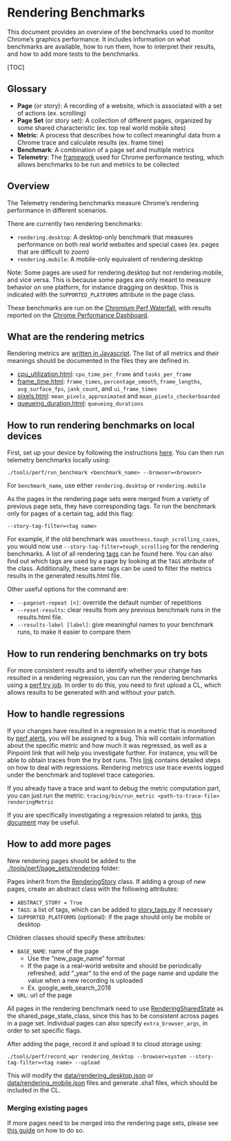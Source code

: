 # Rendering Benchmarks

This document provides an overview of the benchmarks used to monitor Chrome’s graphics performance. It includes information on what benchmarks are available, how to run them, how to interpret their results, and how to add more tests to the benchmarks.

[TOC]

## Glossary

-   **Page** (or story): A recording of a website, which is associated with a set of actions (ex. scrolling)
-   **Page Set** (or story set): A collection of different pages, organized by some shared characteristic (ex. top real world mobile sites)
-   **Metric**: A process that describes how to collect meaningful data from a Chrome trace and calculate results (ex. frame time)
-   **Benchmark**: A combination of a page set and multiple metrics
-   **Telemetry**: The [framework](https://github.com/catapult-project/catapult/blob/master/telemetry/README.md) used for Chrome performance testing, which allows benchmarks to be run and metrics to be collected

## Overview

The Telemetry rendering benchmarks measure Chrome’s rendering performance in different scenarios.

There are currently two rendering benchmarks:

-   `rendering.desktop`: A desktop-only benchmark that measures performance on both real world websites and special cases (ex. pages that are difficult to zoom)
-   `rendering.mobile`: A mobile-only equivalent of rendering.desktop

Note: Some pages are used for rendering.desktop but not rendering.mobile, and vice versa. This is because some pages are only meant to measure behavior on one platform, for instance dragging on desktop. This is indicated with the `SUPPORTED_PLATFORMS` attribute in the page class.

These benchmarks are run on the [Chromium Perf Waterfall](https://ci.chromium.org/p/chromium/g/chromium.perf/console), with results reported on the [Chrome Performance Dashboard](https://chromeperf.appspot.com/report).

## What are the  rendering metrics

Rendering metrics are [written in Javascript](https://cs.chromium.org/chromium/src/third_party/catapult/tracing/tracing/metrics/rendering). The list of all metrics and their meanings should be documented in the files they are defined in.

-   [cpu\_utilization.html](https://cs.chromium.org/chromium/src/third_party/catapult/tracing/tracing/metrics/rendering/cpu_utilization.html): `cpu_time_per_frame` and `tasks_per_frame`
-   [frame\_time.html](https://cs.chromium.org/chromium/src/third_party/catapult/tracing/tracing/metrics/rendering/frame_time.html): `frame_times`, `percentage_smooth`, `frame_lengths`, `avg_surface_fps`, `jank_count`, and `ui_frame_times`
-   [pixels.html](https://cs.chromium.org/chromium/src/third_party/catapult/tracing/tracing/metrics/rendering/pixels.html): `mean_pixels_approximated` and `mean_pixels_checkerboarded`
-   [queueing\_duration.html](https://cs.chromium.org/chromium/src/third_party/catapult/tracing/tracing/metrics/rendering/queueing_duration.html): `queueing_durations`

## How to run rendering benchmarks on local devices

First, set up your device by following the instructions [here](https://chromium.googlesource.com/chromium/src/+/master/docs/speed/benchmark/telemetry_device_setup.md). You can then run telemetry benchmarks locally using:

`./tools/perf/run_benchmark <benchmark_name> --browser=<browser>`

For `benchmark_name`, use either `rendering.desktop` or `rendering.mobile`

As the pages in the rendering page sets were merged from a variety of previous page sets, they have corresponding tags. To run the benchmark only for pages of a certain tag, add this flag:

`--story-tag-filter=<tag name>`

For example, if the old benchmark was `smoothness.tough_scrolling_cases`, you would now use `--story-tag-filter=tough_scrolling` for the rendering benchmarks. A list of all rendering [tags](https://cs.chromium.org/chromium/src/tools/perf/page_sets/rendering/story_tags.py?dr&g=0) can be found here. You can also find out which tags are used by a page by looking at the `TAGS` attribute of the class. Additionally, these same tags can be used to filter the metrics results in the generated results.html file.

Other useful options for the command are:

-   `--pageset-repeat [n]`: override the default number of repetitions
-   `--reset-results`: clear results from any previous benchmark runs in the results.html file.
-   `--results-label [label]`: give meaningful names to your benchmark runs, to make it easier to compare them

## How to run rendering benchmarks on try bots

For more consistent results and to identify whether your change has resulted in a rendering regression, you can run the rendering benchmarks using a [perf try job](https://chromium.googlesource.com/chromium/src/+/master/docs/speed/perf_trybots.md). In order to do this, you need to first upload a CL, which allows results to be generated with and without your patch.

## How to handle regressions

If your changes have resulted in a regression in a metric that is monitored by [perf alerts](https://chromeperf.appspot.com/alerts?sortby=end_revision&sortdirection=down), you will be assigned to a bug. This will contain information about the specific metric and how much it was regressed, as well as a Pinpoint link that will help you investigate further. For instance, you will be able to obtain traces from the try bot runs. This [link](https://chromium.googlesource.com/chromium/src/+/master/docs/speed/addressing_performance_regressions.md) contains detailed steps on how to deal with regressions. Rendering metrics use trace events logged under the benchmark and toplevel trace categories.

If you already have a trace and want to debug the metric computation part, you can just run the metric:
`tracing/bin/run_metric <path-to-trace-file> renderingMetric`

If you are specifically investigating a regression related to janks, [this document](https://chromium.googlesource.com/chromium/src/+/master/docs/speed/debug-janks.md) may be useful.

## How to add more pages

New rendering pages should be added to the [./tools/perf/page_sets/rendering](https://cs.chromium.org/chromium/src/tools/perf/page_sets/rendering/?dr&g=0) folder:

Pages inherit from the [RenderingStory](https://cs.chromium.org/chromium/src/tools/perf/page_sets/rendering/rendering_story.py?dr&g=0) class. If adding a group of new pages, create an abstract class with the following attributes:

-   `ABSTRACT_STORY = True`
-   `TAGS`: a list of tags, which can be added to [story_tags.py](https://cs.chromium.org/chromium/src/tools/perf/page_sets/rendering/story_tags.py?dr&g=0) if necessary
-   `SUPPORTED_PLATFORMS` (optional): if the page should only be mobile or desktop

Children classes should specify these attributes:
-   `BASE_NAME`: name of the page
	- Use the “new_page_name” format
	- If the page is a real-world website and should be periodically refreshed, add “_year” to the end of the page name and update the value when a new recording is uploaded
	- Ex. google_web_search_2018
-   `URL`: url of the page

All pages in the rendering benchmark need to use [RenderingSharedState](https://cs.chromium.org/chromium/src/tools/perf/page_sets/rendering/rendering_shared_state.py?dr&g=0) as the shared_page_state_class, since this has to be consistent across pages in a page set. Individual pages can also specify `extra_browser_args`, in order to set specific flags.

After adding the page, record it and upload it to cloud storage using:

`./tools/perf/record_wpr rendering_desktop --browser=system --story-tag-filter=<tag name> --upload`

This will modify the [data/rendering_desktop.json](https://cs.chromium.org/chromium/src/tools/perf/page_sets/data/rendering_desktop.json?type=cs&q=rendering_deskt&g=0&l=1) or [data/rendering_mobile.json](https://cs.chromium.org/chromium/src/tools/perf/page_sets/data/rendering_mobile.json?type=cs&g=0) files and generate .sha1 files, which should be included in the CL.

### Merging existing pages

If more pages need to be merged into the rendering page sets, please see [this guide](https://docs.google.com/document/d/19vUZCnJ0_5pfcwotl0ABTFGFIBc_CckNIyfE7Cs7I3o/edit#bookmark=id.w3jf2ip73aat) on how to do so.
